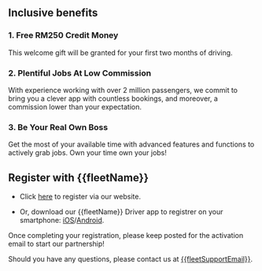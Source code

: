 ## Inclusive benefits

<h3>1. Free RM250 Credit Money</h3>
This welcome gift will be granted for your first two months of driving.

<h3>2. Plentiful Jobs At Low Commission</h3>
With experience working with over 2 million passengers, we commit to bring you a clever app with countless bookings, and moreover, a commission lower than your expectation.

<h3>3. Be Your Real Own Boss</h3>
Get the most of your available time with advanced features and functions to actively grab jobs. Own your time own your jobs!
 

## Register with {{fleetName}}
 
- Click [here]({{driverSignUp}}) to register via our website.

- Or, download our {{fleetName}} Driver app to registrer on your smartphone:  [iOS](https://apps.apple.com/us/app/gojo-driver/id1455304266)/[Android](https://play.google.com/store/apps/details?id=com.gojomalaysia.driver&hl=en).

Once completing your registration, please keep posted for the activation email to start our partnership!

Should you have any questions, please contact us at <a href="mailto:{{fleetSupportEmail}}">{{fleetSupportEmail}}</a>.


 


